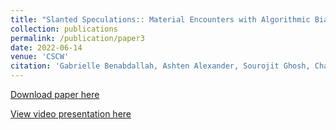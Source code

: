 ```yaml
---
title: "Slanted Speculations:: Material Encounters with Algorithmic Bias"
collection: publications
permalink: /publication/paper3
date: 2022-06-14
venue: 'CSCW'
citation: 'Gabrielle Benabdallah, Ashten Alexander, Sourojit Ghosh, Chariell Glogovac-Smith, Lacey Jacoby, Caitlin Lustig, Anh Nguyen, Anna Parkhurst, Kathryn Reyes, Neilly H. Tan, Edward Wolcher, Afroditi Psarra, and Daniela Rosner. 2022. Slanted Speculations: Material Encounters with Algorithmic Bias. In Designing Interactive Systems (DIS). Association for Computing Machinery, New York, NY, USA, 85–99. https://doi.org/10.1145/3532106.3533449.'
---
```

[Download paper here](https://sourojitghosh.github.io/files/3532106.3533449.pdf)

[View video presentation here](https://youtu.be/LjdLx6ptRU4)


<!-- ---
title: "Slanted Speculations:: Material Encounters with Algorithmic Bias"
collection: publications
permalink: /publication/paper3
date: 2022-06-13
venue: 'DIS'
citation: 'Gabrielle Benabdallah, Ashten Alexander, Sourojit Ghosh, Chariell Glogovac-Smith, Lacey Jacoby, Caitlin Lustig, Anh Nguyen, Anna Parkhurst, Kathryn Reyes, Neilly H. Tan, Edward Wolcher, Afroditi Psarra, and Daniela Rosner. 2022. Slanted Speculations: Material Encounters with Algorithmic Bias. In <i>Designing Interactive Systems Conference</i> (<i>DIS '22</i>). Association for Computing Machinery, New York, NY, USA, 85–99. https://doi.org/10.1145/3532106.3533449'
---
[Download paper here](https://sourojitghosh.github.io/files/3532106.3533449.pdf)
<br>
[View video presentation here](https://youtu.be/LjdLx6ptRU4)
 -->
